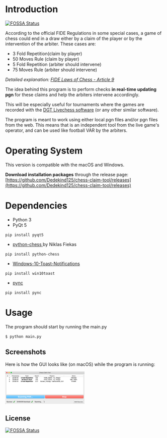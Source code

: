 # Introduction
[![FOSSA Status](https://app.fossa.io/api/projects/git%2Bgithub.com%2FDedekind125%2Fchess-claim-tool.svg?type=shield)](https://app.fossa.io/projects/git%2Bgithub.com%2FDedekind125%2Fchess-claim-tool?ref=badge_shield)


According to the official FIDE Regulations in some special cases, a game of chess could end in a draw either by a claim of the player or by the intervention of the arbiter.
These cases are:

* 3 Fold Repetition(claim by player)
* 50 Moves Rule (claim by player)
* 5 Fold Repetition (arbiter should intervene)
* 75 Moves Rule (arbiter should intervene)

*Detailed explanation: [FIDE Laws of Chess - Article 9](http://www.fide.com/fide/handbook.html?id=208&view=article)*

The idea behind this program is to perform checks <b> in real-time updating pgn</b> for these claims and help the arbiters intervene accordingly.

This will be especially useful for tournaments where the games are recorded with the [DGT Livechess software](http://www.digitalgametechnology.com/index.php/products/electronic-boards/serial-tournament/285-dgt-livechess-software13?mavikthumbnails_display_ratio=2) (or any other similar software).

The program is meant to work using either local pgn files and/or pgn files from the web. This means that is an independent tool from the live game's operator, and can be used like football VAR by the arbiters.

# Operating System

This version is compatible with the macOS and Windows.

**Download installation packages** through the release page: [https://github.com/Dedekind125/chess-claim-tool/releases](https://github.com/Dedekind125/chess-claim-tool/releases)


# Dependencies
* Python 3
* PyQt 5  
```
pip install pyqt5
```
* [python-chess ](https://github.com/niklasf/python-chess)by Niklas Fiekas  
```
pip install python-chess
```
* [Windows-10-Toast-Notifications](https://github.com/jithurjacob/Windows-10-Toast-Notifications)
```
pip install win10toast
```
* [pync](https://github.com/setem/pync)
```
pip install pync
```

# Usage
The program should start by running the main.py
```
$ python main.py
```  

## Screenshots
Here is how the GUI looks like (on macOS) while the program is running:

<img src="./screenshots/action.png" width="50%"/>







## License
[![FOSSA Status](https://app.fossa.io/api/projects/git%2Bgithub.com%2FDedekind125%2Fchess-claim-tool.svg?type=large)](https://app.fossa.io/projects/git%2Bgithub.com%2FDedekind125%2Fchess-claim-tool?ref=badge_large)

